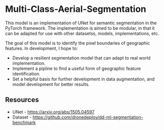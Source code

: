 # Multi-Class-Aerial-Segmentation

This model is an implementation of UNet for semantic segmentation in the PyTorch framework. The implementation is aimed to be modular, in that it can be adapted for use with other datasetss, models, implementations, etc.

The goal of this model is to identify the pixel boundaries of geographic features. In development, I hope to:
* Develop a resilient segmentation model that can adapt to real world implementation.
* Implement a pipline to find a useful form of geographic feature identification.
* Set a helpful basis for further development in data augmentation, and model development for better results.
  

## Resources
* UNet - https://arxiv.org/abs/1505.04597
* Dataset - https://github.com/dronedeploy/dd-ml-segmentation-benchmark
